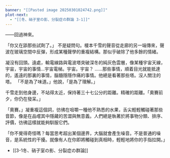 ```yaml
---
banner: "[[Pasted image 20250301024742.png]]"
plot-next:
  - "[[冬、硝子室の影、分裂症の群論 3-1]]"
---
```


——回過神來。

「你又在舔那些試劑了。」
不是疑問句。榎本千雪的聲音從走廊的另一端傳來，聲波在玻璃空間中反彈，形成某種聲學的重複結構。那似乎破除了他多餘的情緒。

凝沒有回頭。遠處，輸電線路與電波塔突破深冬的純灰色雲層，像某種宇宙天線，宇宙，宇宙的事情...宇宙電梯。宇宙。宇宙？
......那些事情，順着目光就能抵達的，遙遠的那裏的事情，腦髓隱隱作痛的事情。他總是看著那些塔。沒人關注的塔。
「不是為了味道。」他說，「是為了理解。」

千雪走到他身邊，不站得太近，保持著三十七公分的距離。精確的距離。「奧賽前夕，你仍在發呆。」

「奧賽。」凝重複這個詞，彷彿在咀嚼一種他不熟悉的水果，舌尖輕輕觸碰著那些音節，像是在品嚐其中隱藏的苦澀與無意義。人們總是執著於將事物分類、排序、評價，彷彿這樣就能夠馴服它們。

「你不覺得奇怪嗎？每當思考超出某個邊界，大腦就會產生噪音。不是普通的噪音，是系統性的干擾。就像有人在你即將觸碰到真相時，輕輕地將你的手指拉開。」



  - [[3-1冬、硝子室の影、分裂症の群論]]